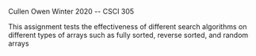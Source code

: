Cullen Owen
Winter 2020 -- CSCI 305

This assignment tests the effectiveness of different search algorithms on different types of arrays such as fully sorted, reverse sorted, and random arrays
